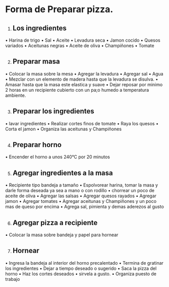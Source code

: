 # Forma de Preparar pizza.

1. ## Los ingredientes

• Harina de trigo
• Sal
• Aceite
• Levadura seca
• Jamon cocido
• Quesos variados
• Aceitunas negras
• Aceite de oliva
• Champiñones
• Tomate

2. ## Preparar masa

• Colocar la masa sobre la mesa
• Agregar la levadura
• Agregar sal
• Agua
• Mezclar con un elemento de madera hasta que la levadura se disulva.
• Amasar hasta que la masa este elastica y suave
• Dejar reposar por minimo 2 horas en un recipiente cubierto con un pa;o humedo a temperatura ambiente.

3. ## Preparar los ingredientes

• lavar ingredientes
• Realizar cortes finos de tomate
• Raya los quesos
• Corta el jamon
• Organiza las aceitunas y Champiñones

4. ## Preparar horno

• Encender el horno a unos 240°C por 20 minutos

5. ## Agregar ingredientes a la masa

• Recipiente tipo bandeja a tamaño
• Espolvorear harina, tomar la masa y darle forma deseada ya sea a mano o con rodillo
• chorrear un poco de aceite de oliva
• Agregar las salsas
• Agregar quesos rayados
• Agregar jamon
• Agregar tomates
• Agregar aceitunas y Champiñones y un poco mas de queso por encima
• Agrega sal, pimienta y demas aderezos al gusto

6. ## Agregar pizza a recipiente

• Colocar la masa sobre bandeja y papel para hornear

7. ## Hornear

• Ingresa la bandeja al interior del horno precalentado
• Termina de gratinar los ingredientes
• Dejar a tiempo deseado o sugerido
• Saca la pizza del horno
• Haz los cortes deseados
• sirvela a gusto.
• Organiza puesto de trabajo
